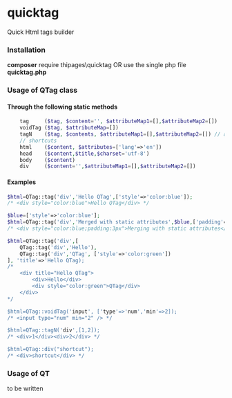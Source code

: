 # quicktag
Quick Html tags builder

### Installation
**composer** require thipages\quicktag OR use the single php file **quicktag.php**

### Usage of QTag class
#### Through the following static methods
```php
    tag     ($tag, $content='', $attributeMap1=[],$attributeMap2=[])
    voidTag ($tag, $attributeMap=[])
    tagN    ($tag, $contents, $attributeMap1=[],$attributeMap2=[]) // an helper for tag repetition
    // shortcuts
    html    ($content, $attributes=['lang'=>'en'])
    head    ($content,$title,$charset='utf-8')
    body    ($content)
    div     ($content='',$attributeMap1=[],$attributeMap2=[])
```

#### Examples
```php
$html=QTag::tag('div','Hello QTag',['style'=>'color:blue']);
/* <div style="color:blue">Hello QTag</div> */

$blue=['style'=>'color:blue'];
$html=QTag::tag('div','Merged with static attributes',$blue,['padding'=>'3px']);
/* <div style="color:blue;padding:3px">Merging with static attributes</div> */

$html=QTag::tag('div',[
    QTag::tag('div','Hello'),
    QTag::tag('div','QTag', ['style'=>'color:green'])
], 'title'=>'Hello QTag);
/*
    <div title="Hello QTag">
        <div>Hello</div>
        <div style="color:green">QTag</div>
    </div>
*/

$html=QTag::voidTag('input', ['type'=>'num','min'=>2]);
/* <input type="num" min="2" /> */

$html=QTag::tagN('div',[1,2]);
/* <div>1</div><div>2</div> */

$html=QTag::div("shortcut");
/* <div>shortcut</div> */
```

### Usage of QT
to be written
